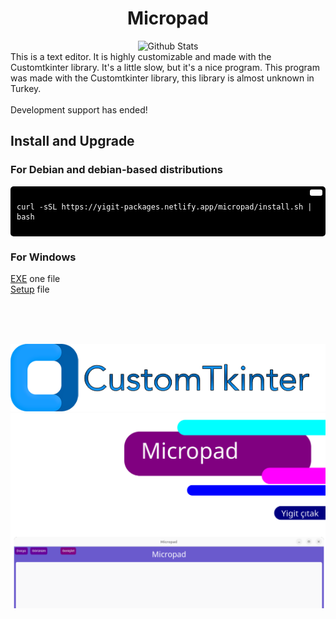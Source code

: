 
<div align="center">
  
  # Micropad
  
  <a>
    <img src="https://github.com/SabanGnc/SabanGnc/assets/139702707/cc75e47a-eda0-498f-bc38-1a9a3e6ea37c" alt="Github Stats" width="1200">
  </a>
<br>
</div>
This is a text editor. It is highly customizable and made with the Customtkinter library. It's a little slow, but it's a nice program. This program was made with the Customtkinter library, this library is almost unknown in Turkey.
<br>
<br>
Development support has ended!

## Install and Upgrade
### For Debian and debian-based distributions
<div style="background-color:#000; color:#fff; padding:10px; border-radius:5px; position:relative;">
  <button style="position:absolute; top:5px; right:5px; background-color:#fff; border:none; color:#000; padding:5px 10px; border-radius:3px;" onclick="navigator.clipboard.writeText('curl -sSL https://yigit-packages.netlify.app/micropad/install.sh | bash')"></button>
  <pre><code>curl -sSL https://yigit-packages.netlify.app/micropad/install.sh | bash</code></pre>
</div>

### For Windows
<p>
<a href="https://github.com/YigitC7/Micropad/releases/download/1.1/Micropad.exe">EXE</a> one file
<br>
<a href="https://github.com/YigitC7/Micropad/releases/download/1.1/Micropad-setup64.exe">Setup</a> file
</p>
<br>
<br>
<br>

[![CTk](img/ctk.png)](https://customtkinter.tomschimansky.com/)
<br>
![kapak](img/kapak.png)

